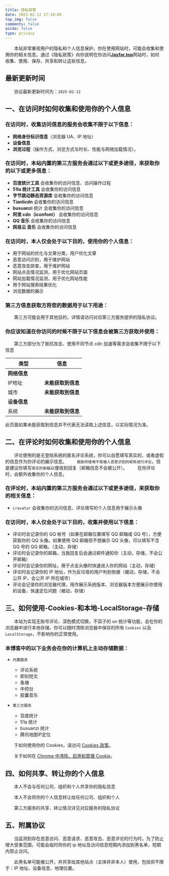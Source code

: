 ```yaml
---
title: 隐私政策
date: 2025-02-12 17:19:05
top_img: false
comments: false
aside: false
type: privacy
---
```


&emsp;&emsp;本站非常重视用户的隐私和个人信息保护。你在使用网站时，可能会收集和使用你的相关信息。通过《隐私政策》向你说明在你访问[**Jayfar.top**](https://Jayfar.top/)网站时，如何收集、使用、保存、共享和转让这些信息。

## 最新更新时间
&emsp;&emsp;协议最新更新时间为：`2025-02-12`

## 一、在访问时如何收集和使用你的个人信息

### 在访问时，收集访问信息的服务会收集不限于以下信息：

- **网络身份标识信息**（浏览器 UA、IP 地址）
- **设备信息**
- **浏览过程**（操作方式、浏览方式与时长、性能与网络加载情况）。

### 在访问时，本站内置的第三方服务会通过以下或更多途径，来获取你的以下或更多信息：

- **百度统计工具** 会收集你的访问信息、访问操作过程
- **51la 统计工具** 会收集你的访问信息
- **字节跳动静态资源库** 会收集你的访问信息
- **Tianlicdn** 会收集你的访问信息
- **busuanzi** 统计 会收集你的访问信息
- **阿里 cdn（iconfont）** 会收集你的访问信息
- **QQ 音乐** 会收集你的访问信息
- **网易云 音乐** 会收集你的访问信息

### 在访问时，本人仅会处于以下目的，使用你的个人信息：

- 用于网站的优化与文章分类，用户优化文章
- 恶意访问识别，用于维护网站
- 恶意攻击排查，用于维护网站
- 网站点击情况监测，用于优化网站页面
- 网站加载情况监测，用于优化网站性能
- 用于网站搜索结果优化
- 浏览数据的展示

### 第三方信息获取方将您的数据用于以下用途：

&emsp;&emsp;第三方可能会用于其他目的，详情请访问对应第三方服务提供的隐私协议。

### 你应该知道在你访问的时候不限于以下信息会被第三方获取并使用：

&emsp;&emsp;第三方部分为了抵抗攻击、使用不同节点 cdn 加速等需求会收集不限于以下信息

<div class="table-wrap">
  <table>
    <thead>
      <tr>
        <th>类型<div style="width:100px"></div></th><th>信息</th>
      </tr>
    </thead>
    <tbody>
      <tr>
        <td td="" colspan="2"><b>网络信息</b></td>
      </tr>
      <tr>
        <td>IP地址</td><td><strong id="userAgentIp">未能获取到信息</strong></td>
      </tr>
      <tr>
        <td>城市</td><td><strong id="userAgentCity">未能获取到信息</strong></td>
      </tr>
      <tr>
        <td td="" colspan="2"><b>设备信息</b></td>
      </tr>
      <tr>
        <td>系统</td><td><strong id="userAgentOs">未能获取到信息</strong></td>
      </tr>
    </tbody>
  </table>
  <div style="color:var(--anzhiyu-gray);font-size:14px">
    此页面如果未能获取到信息并不代表无法读取上述信息，以实际情况为准。
  </div>  
</div>


## 二、在评论时如何收集和使用你的个人信息

&emsp;&emsp;评论使用的是无登陆系统的匿名评论系统，你可以自愿填写真实的、或者虚假的信息作为你评论的展示信息。
&emsp;&emsp;`鼓励你使用不易被人恶意识别的昵称进行评论`，但是建议你填写`真实的邮箱`以便收到回复（邮箱信息不会被公开）。
&emsp;&emsp;在你评论时，会额外收集你的个人信息。

### 在评论时，本站内置的第三方服务会通过以下或更多途径，来获取你的相关信息：

- `cravatar` 会收集你的访问信息、评论填写的个人信息用于展示头像

### 在访问时，本人仅会处于以下目的，收集并使用以下信息：

- 评论时会记录你的 QQ 帐号（如果在邮箱位置填写 QQ 邮箱或 QQ 号），方便获取你的 QQ 头像。如果使用 QQ 邮箱但不想展示 QQ 头像，可以填写不含 QQ 号的 QQ 邮箱。（主动，存储）
- 评论时会记录你的邮箱，当我回复后会通过邮件通知你（主动，存储，不会公开邮箱）
- 评论时会记录你的网址，用于点击头像时快速进入你的网站（主动，存储）
- 评论时会记录你的 IP 地址，作为反垃圾的用户判别依据（被动，存储，不会公开 IP，会公开 IP 所在城市）
- 评论会记录你的浏览器代理，用作展示系统版本、浏览器版本方便展示你使用的设备，快速定位问题（被动，存储）

## 三、如何使用-Cookies-和本地-LocalStorage-存储

&emsp;&emsp;本站为实现无账号评论、深色模式切换，不蒜子的 uv 统计等功能，会在你的浏览器中进行本地存储，你可以随时清除浏览器中保存的所有 `Cookies` 以及 `LocalStorage`，不影响你的正常使用。

### 本博客中的以下业务会在你的计算机上主动存储数据：
- `内置服务`
  - 评论系统
  - 即刻短文
  - 鱼塘
  - 中控台
  - 胶囊音乐

- `第三方服务`
  - 百度统计
  - 51a 统计
  - busuanzi 统计
  - 腾讯地图IP定位

&emsp;&emsp;于如何使用你的 Cookies，请访问 [Cookies 政策](/cookies/)。

&emsp;&emsp;关于如何在 [Chrome 中清除、启用和管理 Cookie](https://support.google.com/chrome/answer/95647?co=GENIE.Platform=Desktop&hl=zh-Hans)。

## 四、如何共享、转让你的个人信息

&emsp;&emsp;本人不会与任何公司、组织和个人共享你的隐私信息

&emsp;&emsp;本人不会将你的个人信息转让给任何公司、组织和个人

&emsp;&emsp;第三方服务的共享、转让情况详见对应服务的隐私协议

## 五、附属协议

&emsp;&emsp;当监测到存在恶意访问、恶意请求、恶意攻击、恶意评论的行为时，为了防止增大受害范围，可能会临时将你的 ip 地址及访问信息短期内添加到黑名单，短期内禁止访问。

&emsp;&emsp;此黑名单可能被公开，并共享给其他站点（主体并非本人）使用，包括但不限于：IP 地址、设备信息、地理位置。